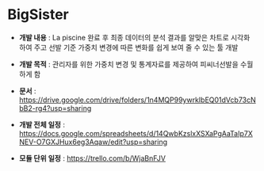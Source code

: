 # BigSister

* __개발 내용__ : La piscine 완료 후 최종 데이터의 분석 결과를 알맞은 차트로 시각화 하여 주고 선발 기준 가중치 변경에 따른 변화를 쉽게 보여 줄 수 있는 툴 개발

* __개발 목적__ : 관리자를 위한 가중치 변경 및 통계자료를 제공하여 피씨너선발을 수월하게 함

* __문서__ : https://drive.google.com/drive/folders/1n4MQP99ywrkIbEQ01dVcb73cNbB2-rg4?usp=sharing

* __개발 전체 일정__ : https://docs.google.com/spreadsheets/d/14QwbKzslxXSXaPgAaTaIp7XNEV-O7GXJHux6eg3Aqaw/edit?usp=sharing

* __모듈 단위 일정__ : https://trello.com/b/WjaBnFJV

